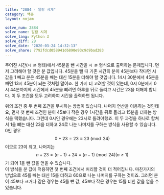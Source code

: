 ```yaml
---
title: "2884 - 알람 시계"
category: 백준
layout: nojam

solve_num: 2884
solve_name: 알람 시계
solve_lang: Python 3
solve_diff: 28
solve_date: "2020-03-24 14:32:13"
solve_share: 7792fdcd058941d6890e93c9d9bad283
---
```


주어진 시간(`시 분` 형태)에서 45분을 뺀 시간을 `시 분` 형식으로 출력하는 문제입니다. 먼저 고려해야 할 것은 분 값입니다. 45분을 뺄 때 기존 시간의 분이 45분보다 작다면 시 값을 1 빼고 분은 45분을 빼는 대신 15분을 더해야 할 것입니다. 14시 30분에서 45분을 빼면 13시 45분이 되는 것처럼 말이죠. 한 가지 더 고려할 것이 있는데, 0시 0분에서 0시 44분까지의 시간에서 45분을 뺴려면 하루를 뒤로 돌리고 시간은 23을 더해야 합니다. 이 두 조건을 모두 고려하여 시간을 출력하면 됩니다.

위의 조건 중 두 번째 조건을 무시하는 방법이 있습니다. 나머지 연산을 이용하는 것인데요, 먼저 첫 번째 조건인 분이 45보다 작은 경우 1시간을 뒤로 돌리고 15분을 더하는 방식을 택했습니다. 그런데 0시인 경우에는 23시로 돌려야했죠. 이 두 과정을 하나로 합쳐서 1을 뺴는 대신 23을 더하고 24로 나눈 나머지를 구하는 방식을 사용할 수 있습니다. 0인 경우 $$0+23=23\equiv 23\pmod{24}$$이므로 23이 되고, 나머지는 $$n+23=(n-1)+24\equiv (n-1)\pmod{24}(n\ge 1)$$가 되어 1을 뺀 값을 얻을 수 있습니다.<br/>이 방식을 분 값에 적용하면 첫 번째 조건에서 처리할 것이 더 적어집니다. 마찬가지의 방법으로 45를 빼는 대신 15를 더하고 60으로 나눈 나머지를 구하는 것이죠. 그러면 분이 45보다 크거나 같은 경우는 45를 뺸 값, 45보다 작은 경우는 15를 더한 값을 얻을 수 있습니다.
